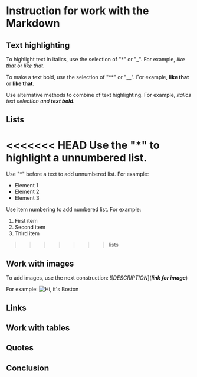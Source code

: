 # Instruction for work with the Markdown

## Text highlighting

To highlight text in italics, use the selection of "*" or "_". For example, *like that* or _like that_.

To make a text bold, use the selection of "**" or "__". For example, **like that** or __like that__.

Use alternative methods to combine of text highlighting. For example, _italics text selection and **text bold**_.

## Lists

<<<<<<< HEAD
Use the "*" to highlight a unnumbered list.
=======
Use "*" before a text to add unnumbered list. For example:
* Element 1
* Element 2
* Element 3

Use item numbering to add numbered list. For example:
1. First item
1. Second item
1. Third item
>>>>>>> lists

## Work with images

To add images, use the next construction: ![*DESCRIPTION*](***link for image***)

For example:
 ![Hi, it's Boston](Boston.png)

## Links

## Work with tables

## Quotes

## Conclusion